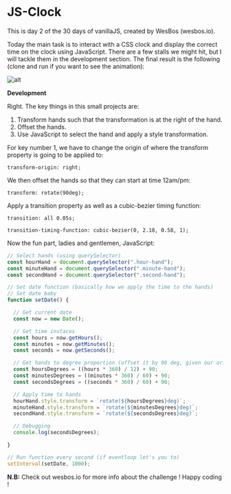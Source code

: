 # **JS-Clock**

This is day 2 of the 30 days of vanillaJS, created by WesBos (wesbos.io).

Today the main task is to interact with a CSS clock and display the correct time on the clock using JavaScript. There are a few stalls we might hit, but I will tackle them in the development section. The final result is the following (clone and run if you want to see the animation):

![alt]()

**Development**

Right. The key things in this small projects are:

1. Transform hands such that the transformation is at the right of the hand.
2. Offset the hands.
3. Use JavaScript to select the hand and apply a style transformation.

For key number 1, we have to change the origin of where the transform property is going to be applied to:

```CSS3
transform-origin: right;
```

We then offset the hands so that they can start at time 12am/pm:

```CSS3
transform: rotate(90deg);
```

Apply a transition property as well as a cubic-bezier timing function:

```CSS3
transition: all 0.05s;

transition-timing-function: cubic-bezier(0, 2.18, 0.58, 1);
```

Now the fun part, ladies and gentlemen, JavaScript:

```JavaScript
// Select hands (using querySelector)
const hourHand = document.querySelector(".hour-hand");
const minuteHand = document.querySelector(".minute-hand");
const secondHand = document.querySelector(".second-hand");

// Set date function (basically how we apply the time to the hands)
// Set date baby
function setDate() {

  // Get current date
  const now = new Date();

  // Get time instaces
  const hours = now.getHours();
  const minutes = now.getMinutes();
  const seconds = now.getSeconds();

  // Get hands to degree proportion (offset it by 90 deg, given our original transform)
  const hoursDegrees = ((hours * 360) / 12) + 90;
  const minutesDegrees = ((minutes * 360) / 60) + 90;
  const secondsDegrees = ((seconds * 360) / 60) + 90;

  // Apply time to hands
  hourHand.style.transform = `rotate(${hoursDegrees}deg)`;
  minuteHand.style.transform = `rotate(${minutesDegrees}deg)`;
  secondHand.style.transform = `rotate(${secondsDegrees}deg)`;

  // Debugging
  console.log(secondsDegrees);

}

// Run function every second (if eventloop let's you to)
setInterval(setDate, 1000);
```

**N.B:** Check out wesbos.io for more info about the challenge ! Happy coding !
